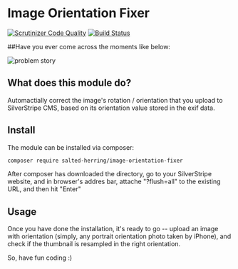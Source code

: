 # Image Orientation Fixer
[![Scrutinizer Code Quality](https://scrutinizer-ci.com/g/salted-herring/image-orientation-fixer/badges/quality-score.png?b=master)](https://scrutinizer-ci.com/g/salted-herring/image-orientation-fixer/?branch=master) [![Build Status](https://scrutinizer-ci.com/g/salted-herring/image-orientation-fixer/badges/build.png?b=master)](https://scrutinizer-ci.com/g/salted-herring/image-orientation-fixer/build-status/master)

##Have you ever come across the moments like below:

![problem story](http://www.saltedherring.com/assets/Uploads/image-fixer-storyboard.png)

## What does this module do?
Automactially correct the image's rotation / orientation that you upload to SilverStripe CMS, based on its orientation value stored in the exif data.

## Install
The module can be installed via composer:
```bash
composer require salted-herring/image-orientation-fixer
```
After composer has downloaded the directory, go to your SilverStripe website, and in browser's addres bar, attache "?flush=all" to the existing URL, and then hit "Enter"

## Usage
Once you have done the installation, it's ready to go -- upload an image with orientation (simply, any portrait orientation photo taken by iPhone), and check if the thumbnail is resampled in the right orientation.

So, have fun coding :)
